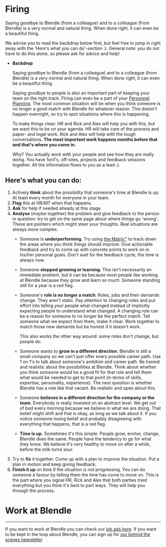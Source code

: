# Firing

Saying goodbye to Blendle (from a colleague) and to a colleague (from Blendle) is a very normal and natural thing. When done right, it can even be a beautiful thing. 

We advise you to read the backdrop below first, but feel free to jump in right away with the 'Here's what you can do'-section :). General note: you do not have to do this alone, so please ask for advice and help!

- **Backdrop**
    
    Saying goodbye to Blendle (from a colleague) and to a colleague (from Blendle) is a very normal and natural thing. When done right, it can even be a beautiful thing.
    
    Saying goodbye to people is also an important part of keeping your team on the right track. Firing can even be a part of your [Personnel Planning](https://www.notion.so/Hiring-451bbcfe8d9b49438c0633326bb7af0a?pvs=21). The most common situation will be when you think someone is no longer a good match with Blendle for whatever reason. This doesn't happen overnight, so try to spot situations where this is happening. 
    
    To make things clear: HR and Rick and Alex will help you with this, but we want this to be on your agenda. HR will take care of the process and paper- and legal work. Rick and Alex will help with the tough conversations. **The most important work happens months before that and that's where you come in.**
    
    Why? You actually work with your people and see how they are really doing. You have 1on1's, off-sites, projects and feedback sessions together. All the information flows to you as a lead :). 
    

## Here's what you can do:

1. Actively **think** about the possibility that someone's time at Blendle is up. At least every month for everyone in your team.
2. **Flag** this at HR/MT when that happens. 
3. **Ask** for help if needed already at this stage.
4. **Analyse** (maybe together) the problem and give feedback to the person in question: try to get on the same page about where things go 'wrong'. These are pointers which might steer your thoughts. Real situations are always more complex. 
    - Someone is **underperforming**. Try using [the Matrix™](https://docs.google.com/spreadsheets/d/1HO4cEH0dguBywUzjT3FMUSGiJbgGjOQDdaILl0BaJME/edit#gid=0) to track down the areas where you think things should improve. Give actionable feedback and try to come up with concrete points to work on in his/her personal goals. Don't wait for the feedback cycle, the time is always now.
    - Someone **stopped growing or learning**. This isn't necessarily an immediate problem, but it can be because most people like working at Blendle because they grow and learn so much. Someone standing still for a year is a red flag.
    - Someone's **role is no longer a match**. Roles, jobs and their demands change. They aren't static. Pay attention to changing roles and put effort into telling your people what changed instead of implicitly expecting people to understand what changed. A changing role can be a reason for someone to no longer be the perfect match. Tell someone what we expect from them, make it clear. Work together to match those new demands but be honest if it doesn't work.
        
        This also works the other way around: some roles don't change, but people do. 
        
    - Someone wants to **grow in a different direction**. Blendle is still a small company so we can't just offer every possible career path. Use 1 on 1's to talk about someone's ambition and career path. Be honest and realistic about the possibilities at Blendle. Think about whether you think someone would be a good fit for that role and tell them what would be needed to get to that point (in terms of skills, expertise, personality, experience). The next question is whether Blendle has a role like that vacant. Be realistic and open about this.
    - Someone **believes in a different direction for the company or the team**. Everybody is really invested on an abstract level. We get out of bed every morning because we believe in what we are doing. That belief might shift and that is okay, as long as we talk about it. If you notice someone losing belief and probably disagreeing with everything that happens, that is a red flag.
    - **Time is up.** Sometimes it's this simple. People grow, evolve, change, Blendle does the same. People have the tendency to go for what they know. We believe it's very healthy to move on after a while, before the milk turns sour.
5. Try to **fix** it together. Come up with a plan to improve the situation. Put a plan in motion and keep giving feedback.
6. **Finish it up** on time if the situation is not progressing. You can do someone a favour by telling them the time has come to move on. This is the part where you signal HR, Rick and Alex that both parties tried everything but you think it's best to part ways. They will help you through the process.

# Work at Blendle

---

If you want to work at Blendle you can check our [job ads here](https://blendle.homerun.co/). If you want to be kept in the loop about Blendle, you can sign up for [our behind the scenes newsletter](https://blendle.homerun.co/yes-keep-me-posted/tr/apply?token=8092d4128c306003d97dd3821bad06f2)